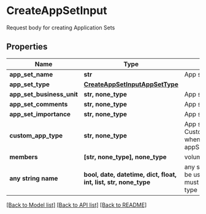 # CreateAppSetInput

Request body for creating Application Sets

## Properties
Name | Type | Description | Notes
------------ | ------------- | ------------- | -------------
**app_set_name** | **str** | App set name | 
**app_set_type** | [**CreateAppSetInputAppSetType**](CreateAppSetInputAppSetType.md) |  | 
**app_set_business_unit** | **str, none_type** | App set business unit | [optional] 
**app_set_comments** | **str, none_type** | App set comments | [optional] 
**app_set_importance** | **str, none_type** | App set importance | [optional] 
**custom_app_type** | **str, none_type** | App set name for Custom workloads when appSetType&#x3D;CUSTOM | [optional] 
**members** | **[str, none_type], none_type** | volumes list | [optional] 
**any string name** | **bool, date, datetime, dict, float, int, list, str, none_type** | any string name can be used but the value must be the correct type | [optional]

[[Back to Model list]](../README.md#documentation-for-models) [[Back to API list]](../README.md#documentation-for-api-endpoints) [[Back to README]](../README.md)


